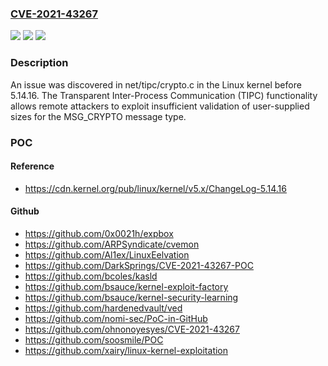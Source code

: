 ### [CVE-2021-43267](https://cve.mitre.org/cgi-bin/cvename.cgi?name=CVE-2021-43267)
![](https://img.shields.io/static/v1?label=Product&message=n%2Fa&color=blue)
![](https://img.shields.io/static/v1?label=Version&message=n%2Fa&color=blue)
![](https://img.shields.io/static/v1?label=Vulnerability&message=n%2Fa&color=brighgreen)

### Description

An issue was discovered in net/tipc/crypto.c in the Linux kernel before 5.14.16. The Transparent Inter-Process Communication (TIPC) functionality allows remote attackers to exploit insufficient validation of user-supplied sizes for the MSG_CRYPTO message type.

### POC

#### Reference
- https://cdn.kernel.org/pub/linux/kernel/v5.x/ChangeLog-5.14.16

#### Github
- https://github.com/0x0021h/expbox
- https://github.com/ARPSyndicate/cvemon
- https://github.com/Al1ex/LinuxEelvation
- https://github.com/DarkSprings/CVE-2021-43267-POC
- https://github.com/bcoles/kasld
- https://github.com/bsauce/kernel-exploit-factory
- https://github.com/bsauce/kernel-security-learning
- https://github.com/hardenedvault/ved
- https://github.com/nomi-sec/PoC-in-GitHub
- https://github.com/ohnonoyesyes/CVE-2021-43267
- https://github.com/soosmile/POC
- https://github.com/xairy/linux-kernel-exploitation

